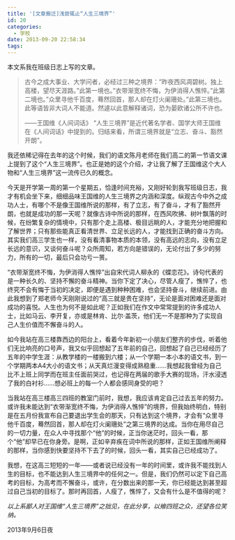 ```yaml
---
title: '[文章搬迁]浅尝辄止“人生三境界”'
id: 20
categories:
  - 学校
date: 2013-09-20 22:58:34
tags:
---
```


本文系我在班级日志上写的文章。
> 古今之成大事业、大学问者，必经过三种之境界：”昨夜西风凋碧树。独上高楼，望尽天涯路。”此第一境也。”衣带渐宽终不悔，为伊消得人憔悴。”此第二境也。”众里寻他千百度，蓦然回首，那人却在灯火阑珊处。”此第三境也。此等语皆非大词人不能道。然遽以此意解释诸词，恐为晏欧诸公所不许也。> 
> 
> ——王国维《人间词话》
“人生三境界”是近代著名学者、国学大师王国维在《人间词话》中提到的。归结来看，所谓三境界就是“立志、奋斗、豁然开朗”。

我还依稀记得在去年的这个时候，我们的语文陈月老师在我们高二的第一节语文课上提到了这个“人生三境界”。也正是她的这个介绍，才让我了解了王国维这个大人物和“人生三境界”这一流传已久的概念。
<!--more-->

今天是开学第一周的第一个星期五，恰逢时间充裕，又刚好轮到我写班级日志，我才有机会坐下来，细细品味王国维的人生三境界之内涵和深度。纵观古今中外之成功人士，有哪个不是像王国维所说的那样，有了立志，有了奋斗，才有了豁然开朗，也就是成功的那一天呢？就像古诗中所说的那样，在西风吹拂、树叶飘落的时候，在纷繁复杂的情境中，只有那个走上高楼、极目远眺的人，才能充分地把握和了解世界；只有那些能真正看清世界、立足长远的人，才能找到正确的奋斗方向。其实我们高三学生也一样，没有看清事物本质的本领，没有高远的志向，没有立足长远的意识，又谈何奋斗呢？众所周知，若方向是错误的，无论付出了多少的努力，所有的一切，最后只会功亏一篑。

“衣带渐宽终不悔，为伊消得人憔悴”出自宋代词人柳永的《蝶恋花》。诗句代表的是一种长久的、坚持不懈的奋斗精神。当你下定了决心，尽管人瘦了，憔悴了，也终究不会有悔于当初的决定，即便是遇到种种困难，也会坚持奋斗，继续前进。由此我想到了郑老师今天刚刚说过的“高三就是贵在坚持”，无论是面对困难还是面对成功的喜悦。人生也为何不是如此呢？正如我们在作文中常常提到的许多成功人士，比如马云、李开复，亦或是林肯、比尔·盖茨，他们无一不是那种为了实现自己人生价值而不懈奋斗的人。

如今我站在高三楼靠西边的阳台上，看着今年新初一小朋友们整齐的步伐，听着他们无比响亮的口号声，我又似乎回想起了五年前的自己，回想起了自己已经经历了五年的中学生涯：从教学楼的一楼搬到六楼；从一个学期一本小本的语文书，到一个学期两本A4大小的语文书；从天真烂漫变得成熟稳重……我想起我曾经为自己比不上班上同学而在班主任面前哭过，也记得在两届的歌手大赛的现场，汗水浸透了我的白衬衫……想必班上的每一个人都会感同身受的吧？

当我站在高三楼高三四班的教室门前时，我想，我应该肯定自己过去五年的努力。或许我未能达到“衣带渐宽终不悔，为伊消得人憔悴”的境界，但我始终明白，特别是在五月份我宣布自己要退出学生会的那天，只有达到这个境界，才会有“众里寻他千百度，蓦然回首，那人却在灯火阑珊处”之第三境界的达成。当你在用尽自己的一切力量，在众人中寻找那个“他”的时候，正当你迷茫时，回头一看，那个“他”却早已在你身旁。是啊，正如辛弃疾在词中所说的那样，正如王国维所阐释的那样，当你感到快要坚持不下去了的时候，回头一看，其实自己已经成功了。

我想，在这高三短短的一年——或者说已经没有一年的时间里，或许我不能找到人生的目标，也不能达到人生三境界中的任何之一。但是，我们仍然可以定下自己高考的目标，为高考而不懈奋斗，或许，在分数出来的那一天，你已经能达到甚至超过自己当初的目标了。那时再回首，人瘦了，憔悴了，又会有什么是不值得的呢？

_以上系鄙人对王国维“人生三境界”之拙见，在此分享，以飨四班之众，还望各位笑纳。_

2013年9月6日夜